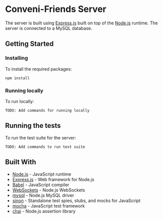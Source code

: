 # Conveni-Friends Server

The server is built using [Express.js](http://expressjs.com/) built on top of the [Node.js](https://nodejs.org/) runtime. The server is connected to a MySQL database.

## Getting Started

### Installing

To install the required packages:

```
npm install
```

### Running locally

To run locally:

```
TODO: Add commands for running locally
```

## Running the tests

To run the test suite for the server:

```
TODO: Add commands to run test suite
```

## Built With

* [Node.js](https://nodejs.org/) - JavaScript runtime
* [Express.js](http://expressjs.com/) - Web framework for Node.js
* [Babel](https://babeljs.io/) - JavaScript compiler
* [WebSockets](https://github.com/websockets/ws) - Node.js WebSockets
* [mysql](https://github.com/mysqljs/mysql) - Node.js MySQL driver
* [sinon](http://sinonjs.org/) - Standalone test spies, stubs, and mocks for JavaScript
* [mocha](https://mochajs.org/) - JavaScript test framework
* [chai](http://chaijs.com/) - Node.js assertion library
